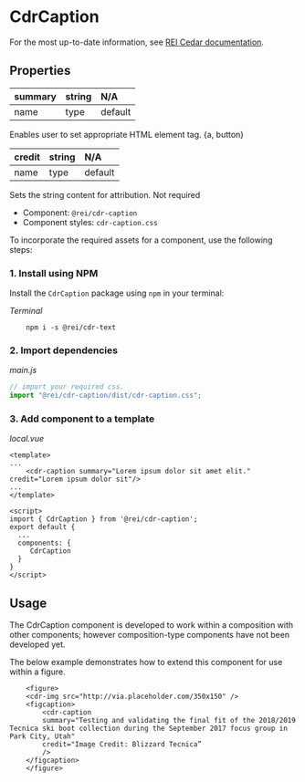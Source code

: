 # CdrCaption

For the most up-to-date information, see [REI Cedar documentation](https://rei.github.io/rei-cedar-docs/components/caption/).

## Properties

| summary | string | N/A     |
|:--------|:-------|:--------|
| name    | type   | default |

Enables user to set appropriate HTML element tag. {a, button}

| credit | string | N/A     |
|:-------|:-------|:--------|
| name   | type   | default |

Sets the string content for attribution. Not required

- Component: `@rei/cdr-caption`
- Component styles: `cdr-caption.css`

To incorporate the required assets for a component, use the following steps:

### 1. Install using NPM

Install the `CdrCaption` package using `npm` in your terminal:

_Terminal_

```terminal
    npm i -s @rei/cdr-text
```

### 2. Import dependencies

_main.js_

```javascript
// import your required css.
import "@rei/cdr-caption/dist/cdr-caption.css";

```

### 3. Add component to a template

_local.vue_

```vue
<template>
...
    <cdr-caption summary="Lorem ipsum dolor sit amet elit." credit="Lorem ipsum dolor sit"/>
...
</template>

<script>
import { CdrCaption } from '@rei/cdr-caption';
export default {
  ...
  components: {
     CdrCaption  
  }
}
</script>
```

## Usage

The CdrCaption component is developed to work within a composition with other components; however composition-type components have not been developed yet.

The below example demonstrates how to extend this component for use within a figure.

```vue
    <figure>
    <cdr-img src="http://via.placeholder.com/350x150" />
    <figcaption>
        <cdr-caption
        summary="Testing and validating the final fit of the 2018/2019 Tecnica ski boot collection during the September 2017 focus group in Park City, Utah"
        credit="Image Credit: Blizzard Tecnica”
        />
    </figcaption>
    </figure>
```
